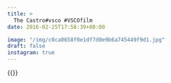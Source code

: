 ```yaml
---
title: >
  The Castro#vsco #VSCOfilm
date: 2016-02-25T17:58:39+00:00

image: "/img/c0ca0658f0e1df7d0e9b6a745449f9d1.jpg"
draft: false
instagram: true
---
```


{{<photo src="/img/c0ca0658f0e1df7d0e9b6a745449f9d1.jpg">}}

